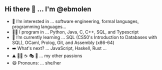 ## Hi there 👋 ... I'm @ebmolen
- 👀 I’m interested in ... software engineering, formal languages, programming languages...
- 👩‍💻 I program in ... Python, Java, C, C++, SQL, and Typescript
- 🌱 I’m currently learning ... SQL (CS50's Introduction to Databases with SQL), OCaml, Prolog, Git, and Assembly (x86-64)
- ➡️ What's next? ... JavaScript, Haskell, Rust ...
- ⛰️ 🏃‍♀️ ☕️ 🎭 🎼 ... my other passions
- 😄 Pronouns: ... she/her

<!--
**ebmolen/ebmolen** is a ✨ _special_ ✨ repository because its `README.md` (this file) appears on your GitHub profile.

Here are some ideas to get you started:

- 🔭 I’m currently working on ...
- 🌱 I’m currently learning ...
- 👯 I’m looking to collaborate on ...
- 🤔 I’m looking for help with ...
- 📫 How to reach me: ...
- 😄 Pronouns: ... she/her
- ⚡ Fun fact: ...
-->
